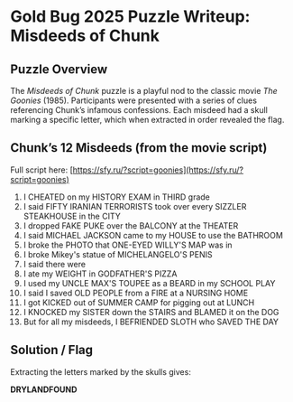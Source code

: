 # Gold Bug 2025 Puzzle Writeup: Misdeeds of Chunk

## Puzzle Overview
The *Misdeeds of Chunk* puzzle is a playful nod to the classic movie *The Goonies* (1985). Participants were presented with a series of clues referencing Chunk’s infamous confessions. Each misdeed had a skull marking a specific letter, which when extracted in order revealed the flag.

## Chunk’s 12 Misdeeds (from the movie script)
Full script here: [https://sfy.ru/?script=goonies](https://sfy.ru/?script=goonies)

1. I CHEATED on my HISTORY EXAM in THIRD grade
2. I said FIFTY IRANIAN TERRORISTS took over every SIZZLER STEAKHOUSE in the CITY
3. I dropped FAKE PUKE over the BALCONY at the THEATER
4. I said MICHAEL JACKSON came to my HOUSE to use the BATHROOM
5. I broke the PHOTO that ONE-EYED WILLY'S MAP was in
6. I broke Mikey's statue of MICHELANGELO'S PENIS
7. I said there were
8. I ate my WEIGHT in GODFATHER'S PIZZA
9. I used my UNCLE MAX'S TOUPEE as a BEARD in my SCHOOL PLAY
10. I said I saved OLD PEOPLE from a FIRE at a NURSING HOME
11. I got KICKED out of SUMMER CAMP for pigging out at LUNCH
12. I KNOCKED my SISTER down the STAIRS and BLAMED it on the DOG
13. But for all my misdeeds, I BEFRIENDED SLOTH who SAVED THE DAY

## Solution / Flag
Extracting the letters marked by the skulls gives:

**DRYLANDFOUND**
